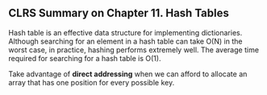 ## CLRS Summary on Chapter 11. Hash Tables

Hash table is an effective data structure for implementing dictionaries. 
Although searching for an element in a hash table can take O(N) in the worst case, in practice, hashing performs extremely well. 
The average time required for searching for a hash table is O(1). 

Take advantage of **direct addressing** when we can afford to allocate an array that has one position for every possible key. 


